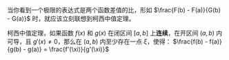 当你看到一个极限的表达式是两个函数差值的比，形如 $\frac{F(b) - F(a)}{G(b) - G(a)}$ 时，就应该立刻联想到柯西中值定理。


柯西中值定理，如果函数 $f(x)$ 和 $g(x)$ 在闭区间 $[a, b]$ 上**连续**，在开区间 $(a, b)$ 内可导，且 $g'(x) \neq 0$，那么在 $(a, b)$ 内至少存在一点 $\xi$，使得：
$\frac{f(b) - f(a)}{g(b) - g(a)} = \frac{f'(\xi)}{g'(\xi)}$